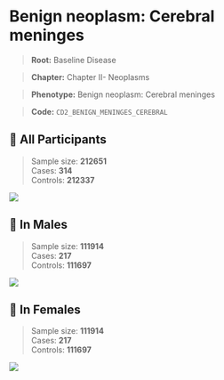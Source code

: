 # Benign neoplasm: Cerebral meninges

> **Root:** Baseline Disease  

> **Chapter:** Chapter II- Neoplasms  

> **Phenotype:** Benign neoplasm: Cerebral meninges  

> **Code:** `CD2_BENIGN_MENINGES_CEREBRAL`

## 🧪 All Participants  
> Sample size: **212651**  
> Cases: **314**  
> Controls: **212337**
<img src="/Disease/Figures/ALL/Incidence/CD2_BENIGN_MENINGES_CEREBRAL.png"/>
<CsvTable src="/public/Disease/Data/ALL/Incidence/COX_CD2_BENIGN_MENINGES_CEREBRAL.csv" label="🔍 View full results" />

## 👨 In Males  
> Sample size: **111914**  
> Cases: **217**  
> Controls: **111697**
<img src="/Disease/Figures/Male/Incidence/CD2_BENIGN_MENINGES_CEREBRAL.png"/>
<CsvTable src="/public/Disease/Data/Male/Incidence/COX_CD2_BENIGN_MENINGES_CEREBRAL.csv" label="🔍 View full results" />

## 👩 In Females  
> Sample size: **111914**  
> Cases: **217**  
> Controls: **111697**
<img src="/Disease/Figures/Female/Incidence/CD2_BENIGN_MENINGES_CEREBRAL.png"/>
<CsvTable src="/public/Disease/Data/Female/Incidence/COX_CD2_BENIGN_MENINGES_CEREBRAL.csv" label="🔍 View full results" />
